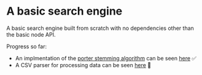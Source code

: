 # A basic search engine

A basic search engine built from scratch with no dependencies other than the basic node API.

Progress so far:

- An implmentation of the [porter stemming algorithm](https://tartarus.org/martin/PorterStemmer/index.html) can be seen [here](./stemming/porter/README.md) ✅
- A CSV parser for processing data can be seen [here](./utils/csv/README.md) 🚧